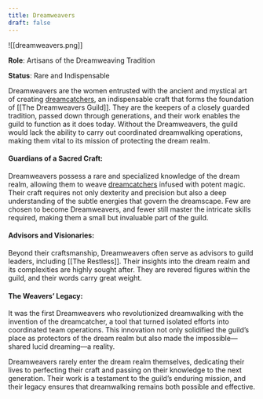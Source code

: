 ```yaml
---
title: Dreamweavers
draft: false
---
```


![[dreamweavers.png]]

**Role**: Artisans of the Dreamweaving Tradition

**Status**: Rare and Indispensable

Dreamweavers are the women entrusted with the ancient and mystical art of creating [dreamcatchers](Dreamcatchers.md), an indispensable craft that forms the foundation of [[The Dreamweavers Guild]]. They are the keepers of a closely guarded tradition, passed down through generations, and their work enables the guild to function as it does today. Without the Dreamweavers, the guild would lack the ability to carry out coordinated dreamwalking operations, making them vital to its mission of protecting the dream realm.

#### Guardians of a Sacred Craft:

Dreamweavers possess a rare and specialized knowledge of the dream realm, allowing them to weave [dreamcatchers](Dreamcatchers.md) infused with potent magic. Their craft requires not only dexterity and precision but also a deep understanding of the subtle energies that govern the dreamscape. Few are chosen to become Dreamweavers, and fewer still master the intricate skills required, making them a small but invaluable part of the guild.

#### Advisors and Visionaries:

Beyond their craftsmanship, Dreamweavers often serve as advisors to guild leaders, including [[The Restless]]. Their insights into the dream realm and its complexities are highly sought after. They are revered figures within the guild, and their words carry great weight.

#### The Weavers’ Legacy:

It was the first Dreamweavers who revolutionized dreamwalking with the invention of the dreamcatcher, a tool that turned isolated efforts into coordinated team operations. This innovation not only solidified the guild’s place as protectors of the dream realm but also made the impossible—shared lucid dreaming—a reality.

Dreamweavers rarely enter the dream realm themselves, dedicating their lives to perfecting their craft and passing on their knowledge to the next generation. Their work is a testament to the guild’s enduring mission, and their legacy ensures that dreamwalking remains both possible and effective.
